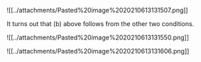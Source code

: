 












![[../attachments/Pasted%20image%2020210613131507.png]]

It turns out that (b) above follows from the other two conditions.

![[../attachments/Pasted%20image%2020210613131550.png]]

![[../attachments/Pasted%20image%2020210613131606.png]]
